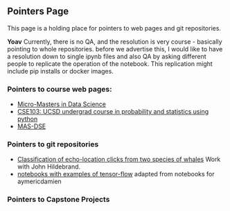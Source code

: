## Pointers Page
This page is a holding place for pointers to web pages and git repositories. 

**Yoav** Currently, there is no QA, and the resolution is very course - basically pointing to whole repositories.
before we advertise this, I would like to have a resolution down to single ipynb files and also QA by asking different people to replicate the operation of the notebook. This replication might include pip installs or docker images.



### Pointers to course web pages:
* [Micro-Masters in Data Science](https://www.edx.org/micromasters/data-science)
* [CSE103: UCSD undergrad course in probability and statistics using python](https://cse103.github.io/)
* [MAS-DSE](https://mas-dse.github.io/)

### Pointers to git repositories
* [Classification of echo-location clicks from two species of whales](https://github.com/yoavfreund/BeakedWhaleClassification) Work with John Hildebrand.
* [notebooks with examples of tensor-flow](https://github.com/ucsd-edx/TensorFlow-Examples) adapted from notebooks for aymericdamien

### Pointers to Capstone Projects
